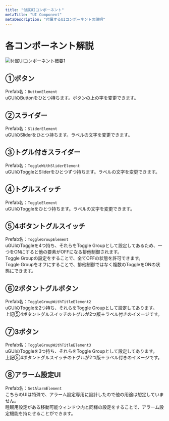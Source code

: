 ```yaml
---
title: "付属UIコンポーネント"
metaTitle: "UI Component"
metaDescription: "付属するUIコンポーネントの説明"
---
```


# 各コンポーネント解説

![付属UIコンポーネント概要1](/udon-extra-menu-kit/image/introduction/4-1.png)

## ①ボタン

Prefab名：`ButtonElement`  
uGUIのButtonをひとつ持ちます。ボタンの上の字を変更できます。

## ②スライダー

Prefab名：`SliderElement`  
uGUIのSliderをひとつ持ちます。ラベルの文字を変更できます。

## ③トグル付きスライダー

Prefab名：`ToggleWithSliderElement`  
uGUIのToggleとSliderをひとつずつ持ちます。ラベルの文字を変更できます。

## ④トグルスイッチ

Prefab名：`ToggleElement`  
uGUIのToggleをひとつ持ちます。ラベルの文字を変更できます。

## ⑤4ボタントグルスイッチ

Prefab名：`ToggleGroupElement`  
uGUIのToggleを4つ持ち、それらをToggle Groupとして設定してあるため、一つをONにすると他の要素がOFFになる排他制御されます。  
Toggle Groupの設定をすることで、全てOFFの状態を許可できます。  
Toggle Groupをオフにすることで、排他制御ではなく複数のToggleをONの状態にできます。

## ⑥2ボタントグルボタン

Prefab名：`ToggleGroupWithTitleElement2`  
uGUIのToggleを2つ持ち、それらをToggle Groupとして設定してあります。  
上記⑤4ボタントグルスイッチのトグルが2つ版＋ラベル付きのイメージです。

## ⑦3ボタン

Prefab名：`ToggleGroupWithTitleElement3`  
uGUIのToggleを3つ持ち、それらをToggle Groupとして設定してあります。  
上記⑤4ボタントグルスイッチのトグルが2つ版＋ラベル付きのイメージです。

## ⑧アラーム設定UI

Prefab名：`SetAlarmElement`  
こちらのUIは特殊で、アラーム設定専用に設計したので他の用途は想定していません。  
睡眠用設定がある移動可能ウィンドウ内と同様の設定をすることで、アラーム設定機能を持たせることができます。
